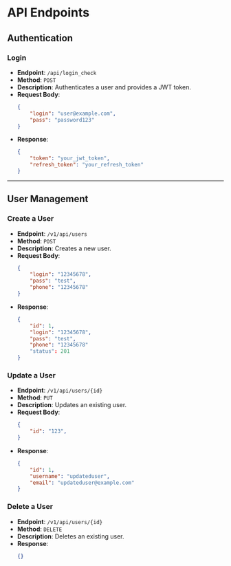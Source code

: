 # API Endpoints

## Authentication

### Login
- **Endpoint**: `/api/login_check`
- **Method**: `POST`
- **Description**: Authenticates a user and provides a JWT token.
- **Request Body**:
  ```json
  {
      "login": "user@example.com",
      "pass": "password123"
  }
  ```
- **Response**:
  ```json
  {
      "token": "your_jwt_token",
      "refresh_token": "your_refresh_token"
  }
  ```

---

## User Management

### Create a User
- **Endpoint**: `/v1/api/users`
- **Method**: `POST`
- **Description**: Creates a new user.
- **Request Body**:
  ```json
  {
      "login": "12345678",
      "pass": "test",
      "phone": "12345678"
  }
  ```
- **Response**:
  ```json
  {
      "id": 1,
      "login": "12345678",
      "pass": "test",
      "phone": "12345678"
      "status": 201
  }
  ```

### Update a User
- **Endpoint**: `/v1/api/users/{id}`
- **Method**: `PUT`
- **Description**: Updates an existing user.
- **Request Body**:
  ```json
  {
      "id": "123",
  }
  ```
- **Response**:
  ```json
  {
      "id": 1,
      "username": "updateduser",
      "email": "updateduser@example.com"
  }
  ```

### Delete a User
- **Endpoint**: `/v1/api/users/{id}`
- **Method**: `DELETE`
- **Description**: Deletes an existing user.
- **Response**:
  ```json
  {}
  ```
